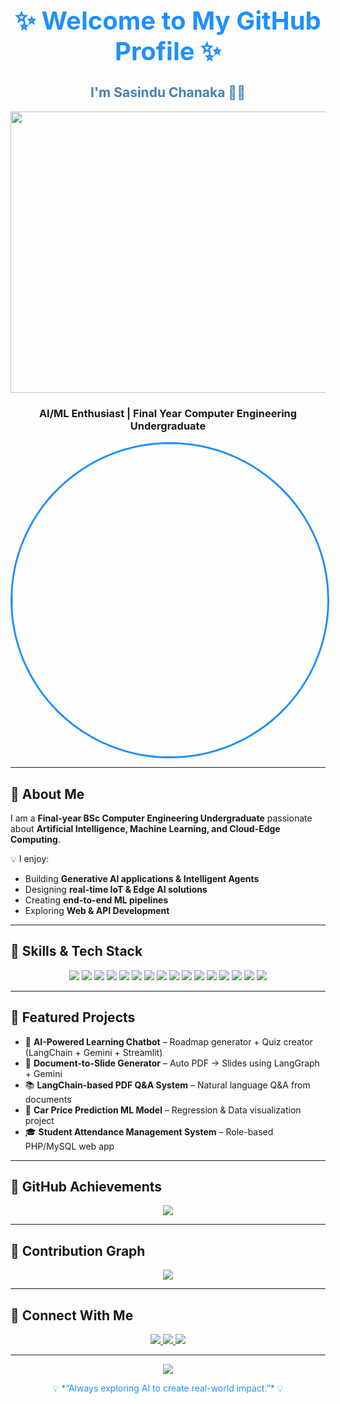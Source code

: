 <!-- Profile README for Sasindu Chanaka -->
<h1 align="center" style="font-size:40px; color:#1E90FF;">✨ Welcome to My GitHub Profile ✨</h1>
<h2 align="center" style="color:#4682B4;">I'm Sasindu Chanaka 👨‍💻</h2>

<p align="center">
  <img src="https://readme-typing-svg.herokuapp.com?color=1E90FF&size=22&center=true&vCenter=true&width=600&lines=AI+%7C+ML+%7C+GenAI+%7C+Agents+%7C+Web+Dev;Passionate+about+AI-powered+solutions;Exploring+Edge+AI+%26+Cloud+Hybrid+Systems" width="700" height="450" />
</p>

<h3 align="center">AI/ML Enthusiast | Final Year Computer Engineering Undergraduate</h3>



<p align="center">
  <img src="https://github.com/user-attachments/assets/ec106cba-e185-4747-94d5-875fe661db25" width="7000" height="500" style="border-radius:50%; border:3px solid #1E90FF;" alt="chanak"/>
</p>

---

## 🔵 About Me  

I am a **Final-year BSc Computer Engineering Undergraduate** passionate about **Artificial Intelligence, Machine Learning, and Cloud-Edge Computing**.  

💡 I enjoy:  
- Building **Generative AI applications & Intelligent Agents**  
- Designing **real-time IoT & Edge AI solutions**  
- Creating **end-to-end ML pipelines**  
- Exploring **Web & API Development**  

---

## 🔵 Skills & Tech Stack  

<p align="center">
  <!-- Languages -->
  <img src="https://img.shields.io/badge/Python-3776AB?style=for-the-badge&logo=python&logoColor=white" />
  <img src="https://img.shields.io/badge/C++-00599C?style=for-the-badge&logo=cplusplus&logoColor=white" />
  <img src="https://img.shields.io/badge/Java-007396?style=for-the-badge&logo=openjdk&logoColor=white" />
  <img src="https://img.shields.io/badge/C-A8B9CC?style=for-the-badge&logo=c&logoColor=black" />

  <!-- AI/ML -->
  <img src="https://img.shields.io/badge/TensorFlow-FF6F00?style=for-the-badge&logo=tensorflow&logoColor=white" />
  <img src="https://img.shields.io/badge/PyTorch-EE4C2C?style=for-the-badge&logo=pytorch&logoColor=white" />
  <img src="https://img.shields.io/badge/ScikitLearn-F7931E?style=for-the-badge&logo=scikitlearn&logoColor=white" />
  <img src="https://img.shields.io/badge/LangChain-0E76A8?style=for-the-badge&logo=chainlink&logoColor=white" />

  <!-- Web -->
  <img src="https://img.shields.io/badge/React-61DAFB?style=for-the-badge&logo=react&logoColor=black" />
  <img src="https://img.shields.io/badge/Node.js-339933?style=for-the-badge&logo=nodedotjs&logoColor=white" />
  <img src="https://img.shields.io/badge/FastAPI-009688?style=for-the-badge&logo=fastapi&logoColor=white" />
  <img src="https://img.shields.io/badge/Streamlit-FF4B4B?style=for-the-badge&logo=streamlit&logoColor=white" />

  <!-- DBs -->
  <img src="https://img.shields.io/badge/MySQL-4479A1?style=for-the-badge&logo=mysql&logoColor=white" />
  <img src="https://img.shields.io/badge/MongoDB-47A248?style=for-the-badge&logo=mongodb&logoColor=white" />
  <img src="https://img.shields.io/badge/FAISS-006600?style=for-the-badge&logo=vector&logoColor=white" />
  <img src="https://img.shields.io/badge/Pinecone-03989E?style=for-the-badge&logo=pinecone&logoColor=white" />
</p>

---

## 🔵 Featured Projects  

- 🤖 **AI-Powered Learning Chatbot** – Roadmap generator + Quiz creator (LangChain + Gemini + Streamlit)  
- 📑 **Document-to-Slide Generator** – Auto PDF → Slides using LangGraph + Gemini  
- 📚 **LangChain-based PDF Q&A System** – Natural language Q&A from documents  
- 🚗 **Car Price Prediction ML Model** – Regression & Data visualization project  
- 🎓 **Student Attendance Management System** – Role-based PHP/MySQL web app  

---

## 🔵 GitHub Achievements  

<p align="center">
  <img src="https://github-profile-trophy.vercel.app/?username=sasinduchanaka&theme=algolia&no-frame=true&margin-w=10" />
</p>

---

## 🔵 Contribution Graph  

<p align="center">
  <img src="https://github-readme-activity-graph.vercel.app/graph?username=sasinduchanaka&theme=react-dark&hide_border=true&color=1E90FF&line=1E90FF&point=4682B4" />
</p>

---

## 🔵 Connect With Me  

<p align="center">
  <a href="mailto:sasinduchanaka762@gmail.com">
    <img src="https://img.shields.io/badge/Email-D14836?style=for-the-badge&logo=gmail&logoColor=white" />
  </a>
  <a href="https://www.linkedin.com/in/sasindu-chanaka-1b185b359/">
    <img src="https://img.shields.io/badge/LinkedIn-0A66C2?style=for-the-badge&logo=linkedin&logoColor=white" />
  </a>
  <a href="https://github.com/sasinduchanaka">
    <img src="https://img.shields.io/badge/GitHub-181717?style=for-the-badge&logo=github&logoColor=white" />
  </a>
</p>

---

<p align="center">
  <img src="https://readme-typing-svg.herokuapp.com?color=1E90FF&size=24&center=true&vCenter=true&width=650&lines=Hello+👋;Passionate+about+AI+%26+ML;Exploring+Generative+AI+%26+Agents;Building+Web+Apps+%26+Edge+AI+Solutions;Let's+build+something+amazing+🚀" />
</p>


<p align="center" style="color:#1E90FF;">💡 *“Always exploring AI to create real-world impact.”* 💡</p>
